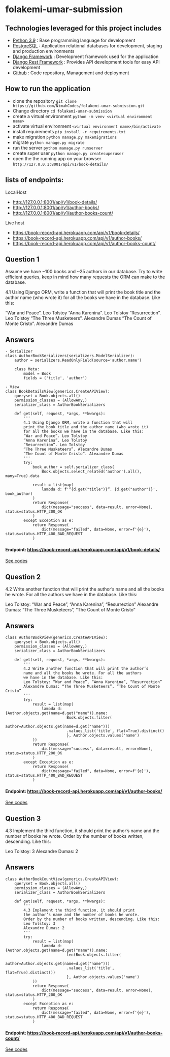 # folakemi-umar-submission

## Technologies leveraged for this project includes 

- [Python 3.9](https://python.org) : Base programming language for development
- [PostgreSQL](https://www.postgresql.org/) : Application relational databases for development, staging and production environments
- [Django Framework](https://www.djangoproject.com/) : Development framework used for the application
- [Django Rest Framework](https://www.django-rest-framework.org/) : Provides API development tools for easy API development
- [Github](https://docs.github.com/en/free-pro-team@latest/actions) : Code repository, Management and deployment 


## How to run the application
- clone the repository `git clone https://github.com/NimahCodes/folakemi-umar-submission.git`
- Change directory `cd folakemi-umar-submission`
- create a virtual environment `python -m venv <virtual environment name>`
- activate virtual environment `<virtual environment name>/bin/activate`
- install requirements `pip install -r requirements.txt`
- make migration `python manage.py makemigrations`
- migrate `python manage.py migrate`
- run the server `python manage.py runserver`
- create super user `python manage.py createsuperuser`
- open the the running app on your browser `http://127.0.0.1:8001/api/v1/book-details/`

## lists of endpoints:
LocalHost 
- http://127.0.0.1:8001/api/v1/book-details/
- http://127.0.0.1:8001/api/v1/author-books/
- http://127.0.0.1:8001/api/v1/author-books-count/

Live host
-  https://book-record-api.herokuapp.com/api/v1/book-details/
-  https://book-record-api.herokuapp.com/api/v1/author-books/
-  https://book-record-api.herokuapp.com/api/v1/author-books-count/



## Question 1
Assume we have ~100 books and ~25 authors in our database.
Try to write efficient queries, keep in mind how many requests the ORM can make to the database.

4.1 Using Django ORM, write a function that will print the book title and the author name (who wrote it) for all the books we have in the database. Like this:

“War and Peace”. Leo Tolstoy
“Anna Karenina”. Leo Tolstoy
“Resurrection”. Leo Tolstoy
“The Three Musketeers”. Alexandre Dumas
“The Count of Monte Cristo”. Alexandre Dumas


## Answers
```
- Serializer
class AuthorBookSerializers(serializers.ModelSerializer):
    author = serializers.ReadOnlyField(source='author.name')

    class Meta:
        model = Book
        fields = ('title', 'author')

- View
class BookDetailsView(generics.CreateAPIView):
    queryset = Book.objects.all()
    permission_classes = (AllowAny,)
    serializer_class = AuthorBookSerializers

    def get(self, request, *args, **kwargs):
        '''
        4.1 Using Django ORM, write a function that will
        print the book title and the author name (who wrote it)
        for all the books we have in the database. Like this:
        “War and Peace”. Leo Tolstoy
        “Anna Karenina”. Leo Tolstoy
        “Resurrection”. Leo Tolstoy
        “The Three Musketeers”. Alexandre Dumas
        “The Count of Monte Cristo”. Alexandre Dumas
        '''
        try:
            book_author = self.serializer_class(
                Book.objects.select_related('author').all(),  many=True).data

            result = list(map(
                lambda d: f'“{d.get("title")}“. {d.get("author")}', book_author)
            )
            return Response(
                dict(message="success", data=result, error=None), status=status.HTTP_200_OK
            )
        except Exception as e:
            return Response(
                dict(message="failed", data=None, error=f'{e}'), status=status.HTTP_400_BAD_REQUEST
            )
```

#### Endpoint: https://book-record-api.herokuapp.com/api/v1/book-details/
[See codes](https://github.com/NimahCodes/folakemi-umar-submission/blob/main/book/views.py)


## Question 2
4.2 Write another function that will print the author’s name and all the books he wrote. For all the authors we have in the database. Like this:

Leo Tolstoy: “War and Peace”, “Anna Karenina”, “Resurrection”
Alexandre Dumas: “The Three Musketeers”, “The Count of Monte Cristo”

## Answers
```
class AuthorBookView(generics.CreateAPIView):
    queryset = Book.objects.all()
    permission_classes = (AllowAny,)
    serializer_class = AuthorBookSerializers

    def get(self, request, *args, **kwargs):
        '''
        4.2 Write another function that will print the author’s 
        name and all the books he wrote. For all the authors 
        we have in the database. Like this:
        Leo Tolstoy: “War and Peace”, “Anna Karenina”, “Resurrection”
        Alexandre Dumas: “The Three Musketeers”, “The Count of Monte Cristo”
        '''
        try:
            result = list(map(
                lambda d: {Author.objects.get(name=d.get("name")).name:
                           Book.objects.filter(
                               author=Author.objects.get(name=d.get("name")))
                           .values_list('title', flat=True).distinct()
                           }, Author.objects.values('name')
            ))
            return Response(
                dict(message="success", data=result, error=None), status=status.HTTP_200_OK
            )
        except Exception as e:
            return Response(
                dict(message="failed", data=None, error=f'{e}'), status=status.HTTP_400_BAD_REQUEST
            )
```
#### Endpoint: https://book-record-api.herokuapp.com/api/v1/author-books/
[See codes](https://github.com/NimahCodes/folakemi-umar-submission/blob/main/book/views.py)


## Question 3
4.3 Implement the third function, it should print the author’s name and the number of books he wrote. Order by the number of books written, descending. Like this:

Leo Tolstoy: 3
Alexandre Dumas: 2

## Answers
```
class AuthorBookCountView(generics.CreateAPIView):
    queryset = Book.objects.all()
    permission_classes = (AllowAny,)
    serializer_class = AuthorBookSerializers

    def get(self, request, *args, **kwargs):
        '''
        4.3 Implement the third function, it should print 
        the author’s name and the number of books he wrote. 
        Order by the number of books written, descending. Like this:
        Leo Tolstoy: 3
        Alexandre Dumas: 2
        '''
        try:
            result = list(map(
                lambda d: {Author.objects.get(name=d.get("name")).name:
                           len(Book.objects.filter(
                               author=Author.objects.get(name=d.get("name")))
                           .values_list('title', flat=True).distinct())
                           }, Author.objects.values('name')
            ))
            return Response(
                dict(message="success", data=result, error=None), status=status.HTTP_200_OK
            )
        except Exception as e:
            return Response(
                dict(message="failed", data=None, error=f'{e}'), status=status.HTTP_400_BAD_REQUEST
            )

```

#### Endpoint: https://book-record-api.herokuapp.com/api/v1/author-books-count/
[See codes](https://github.com/NimahCodes/folakemi-umar-submission/blob/main/book/views.py)